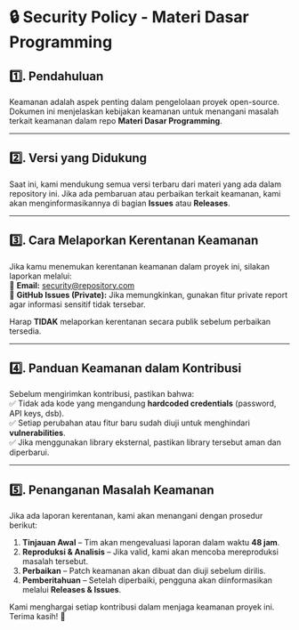 # 🔒 Security Policy - Materi Dasar Programming

## 1️⃣. Pendahuluan  
Keamanan adalah aspek penting dalam pengelolaan proyek open-source. Dokumen ini menjelaskan kebijakan keamanan untuk menangani masalah terkait keamanan dalam repo **Materi Dasar Programming**.

---

## 2️⃣. Versi yang Didukung  
Saat ini, kami mendukung semua versi terbaru dari materi yang ada dalam repository ini. Jika ada pembaruan atau perbaikan terkait keamanan, kami akan menginformasikannya di bagian **Issues** atau **Releases**.

---

## 3️⃣. Cara Melaporkan Kerentanan Keamanan  
Jika kamu menemukan kerentanan keamanan dalam proyek ini, silakan laporkan melalui:  
📩 **Email:** security@repository.com  
🔐 **GitHub Issues (Private):** Jika memungkinkan, gunakan fitur private report agar informasi sensitif tidak tersebar.

Harap **TIDAK** melaporkan kerentanan secara publik sebelum perbaikan tersedia.

---

## 4️⃣. Panduan Keamanan dalam Kontribusi  
Sebelum mengirimkan kontribusi, pastikan bahwa:  
✅ Tidak ada kode yang mengandung **hardcoded credentials** (password, API keys, dsb).  
✅ Setiap perubahan atau fitur baru sudah diuji untuk menghindari **vulnerabilities**.  
✅ Jika menggunakan library eksternal, pastikan library tersebut aman dan diperbarui.  

---

## 5️⃣. Penanganan Masalah Keamanan  
Jika ada laporan kerentanan, kami akan menangani dengan prosedur berikut:  
1. **Tinjauan Awal** – Tim akan mengevaluasi laporan dalam waktu **48 jam**.  
2. **Reproduksi & Analisis** – Jika valid, kami akan mencoba mereproduksi masalah tersebut.  
3. **Perbaikan** – Patch keamanan akan dibuat dan diuji sebelum dirilis.  
4. **Pemberitahuan** – Setelah diperbaiki, pengguna akan diinformasikan melalui **Releases & Issues**.  

Kami menghargai setiap kontribusi dalam menjaga keamanan proyek ini. Terima kasih! 🚀
